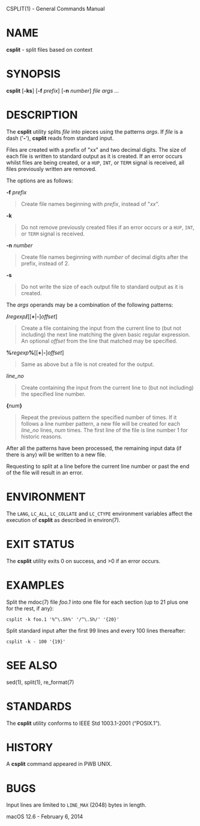 CSPLIT(1) - General Commands Manual

# NAME

**csplit** - split files based on context

# SYNOPSIS

**csplit**
\[**-ks**]
\[**-f**&nbsp;*prefix*]
\[**-n**&nbsp;*number*]
*file&nbsp;args&nbsp;...*

# DESCRIPTION

The
**csplit**
utility splits
*file*
into pieces using the patterns
*args*.
If
*file*
is
a dash
('**-**'),
**csplit**
reads from standard input.

Files are created with a prefix of
"xx"
and two decimal digits.
The size of each file is written to standard output
as it is created.
If an error occurs whilst files are being created,
or a
`HUP`,
`INT`,
or
`TERM`
signal is received,
all files previously written are removed.

The options are as follows:

**-f** *prefix*

> Create file names beginning with
> *prefix*,
> instead of
> "*xx*".

**-k**

> Do not remove previously created files if an error occurs or a
> `HUP`,
> `INT`,
> or
> `TERM`
> signal is received.

**-n** *number*

> Create file names beginning with
> *number*
> of decimal digits after the prefix,
> instead of 2.

**-s**

> Do not write the size of each output file to standard output as it is
> created.

The
*args*
operands may be a combination of the following patterns:

**/**&zwnj;*regexp*&zwnj;**/**\[\[**+**|**-**]*offset*]

> Create a file containing the input from the current line to (but not including)
> the next line matching the given basic regular expression.
> An optional
> *offset*
> from the line that matched may be specified.

**%**&zwnj;*regexp*&zwnj;**%**\[\[**+**|**-**]*offset*]

> Same as above but a file is not created for the output.

*line\_no*

> Create containing the input from the current line to (but not including)
> the specified line number.

**{**&zwnj;*num*&zwnj;**}**

> Repeat the previous pattern the specified number of times.
> If it follows a line number pattern, a new file will be created for each
> *line\_no*
> lines,
> *num*
> times.
> The first line of the file is line number 1 for historic reasons.

After all the patterns have been processed, the remaining input data
(if there is any) will be written to a new file.

Requesting to split at a line before the current line number or past the
end of the file will result in an error.

# ENVIRONMENT

The
`LANG`, `LC_ALL`, `LC_COLLATE`
and
`LC_CTYPE`
environment variables affect the execution of
**csplit**
as described in
environ(7).

# EXIT STATUS

The **csplit** utility exits&#160;0 on success, and&#160;&gt;0 if an error occurs.

# EXAMPLES

Split the
mdoc(7)
file
*foo.1*
into one file for each section (up to 21 plus one for the rest, if any):

	csplit -k foo.1 '%^\.Sh%' '/^\.Sh/' '{20}'

Split standard input after the first 99 lines and every 100 lines thereafter:

	csplit -k - 100 '{19}'

# SEE ALSO

sed(1),
split(1),
re\_format(7)

# STANDARDS

The
**csplit**
utility conforms to
IEEE Std 1003.1-2001 (&#8220;POSIX.1&#8221;).

# HISTORY

A
**csplit**
command appeared in PWB UNIX.

# BUGS

Input lines are limited to
`LINE_MAX`
(2048) bytes in length.

macOS 12.6 - February 6, 2014
